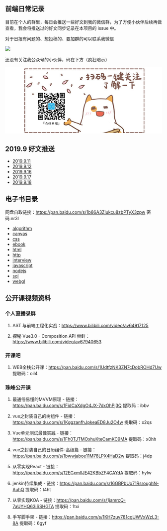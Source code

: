 ## 前端日常记录

目前在个人的群里，每日会推送一些好文到我的微信群，为了方便小伙伴后续再做查看，我会将推送过的好文同步记录在本项目的 issue 中。

对于日报有问题的、想投稿的、要加群的可以联系我微信

![](https://user-gold-cdn.xitu.io/2019/9/11/16d205906cbee67f?w=338&h=334&f=png&s=143609)

还没有关注我公众号的小伙伴，码在下方（疯狂暗示）

![](assets/Wechat3.png)

## 2019.9 好文推送

- [2019.9.11](https://github.com/xuqiang521/fe-daily-record/issues/1)
- [2019.9.12](https://github.com/xuqiang521/fe-daily-record/issues/2)
- [2019.9.16](https://github.com/xuqiang521/fe-daily-record/issues/3)
- [2019.9.17](https://github.com/xuqiang521/fe-daily-record/issues/4)
- [2019.9.18](https://github.com/xuqiang521/fe-daily-record/issues/5)

## 电子书目录

网盘自取链接：https://pan.baidu.com/s/1b86A3Zlukcu8zbPTyX3zpw  密码:nr3l

- [algorithm](https://github.com/xuqiang521/fe-daily-record/tree/master/algorithm)
- [canvas](https://github.com/xuqiang521/fe-daily-record/tree/master/canvas)
- [css](https://github.com/xuqiang521/fe-daily-record/tree/master/css)
- [ebook](https://github.com/xuqiang521/fe-daily-record/tree/master/ebook)
- [html](https://github.com/xuqiang521/fe-daily-record/tree/master/html)
- [http](https://github.com/xuqiang521/fe-daily-record/tree/master/http)
- [interview](https://github.com/xuqiang521/fe-daily-record/tree/master/interview)
- [javascript](https://github.com/xuqiang521/fe-daily-record/tree/master/javascript)
- [nodejs](https://github.com/xuqiang521/fe-daily-record/tree/master/nodejs)
- [sql](https://github.com/xuqiang521/fe-daily-record/tree/master/sql)
- [webgl](https://github.com/xuqiang521/fe-daily-record/tree/master/webgl)

## 公开课视频资料

### 个人直播录屏

1. AST 与前端工程化实战：https://www.bilibili.com/video/av64917125

2. 探秘 Vue3.0 - Composition API 尝鲜：https://www.bilibili.com/video/av67940653

### 开课吧

1. WEB全栈公开课：https://pan.baidu.com/s/1UdtfzNK3ZN7cDobROHd7Uw 提取码：oil4

### 珠峰公开课

1. 最通俗易懂的MVVM原理 - 链接：https://pan.baidu.com/s/1FidCaXdgO4JX-7dxOhPj3Q 提取码：ibbv

2. vue之封装自己的树组件 - 链接：https://pan.baidu.com/s/1KggzanfhJpkeaED8Ju2O4w 提取码：x2qs

3. Vue单元测试最佳实践 - 链接：https://pan.baidu.com/s/1Fh0TJTMOxhuKteCamKC9MA 提取码：x0hh

4. vue之封装自己的日历组件-高级篇 - 链接：https://pan.baidu.com/s/1bwwjaboe11M78LPX4HaD2w 提取码：j4dp

5. 从零实现React - 链接：https://pan.baidu.com/s/12EGxmIlJE42KBbZF4CAYdA 提取码：hylw 

6. jenkin持续集成 - 链接：https://pan.baidu.com/s/16GBPbUo71RsroughN-AuhQ 提取码：t4ht 

7. 从零实现KOA - 链接：https://pan.baidu.com/s/1jamrcQ-7aUYHQ63iSSHGTA 提取码：1txi

8. 手写脚手架 - 链接：https://pan.baidu.com/s/1KH7zuv781cgUWVxWzL3-8A 提取码：6gyf
